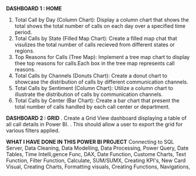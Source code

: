 **DASHBOARD 1 : HOME**
1. Total Call by Day (Column Chart): Display a column chart that shows the total shows the total number of calls on each day over a specified time period.
2. Total Calls by State (Filled Map Chart): Create a filled map chat that visulizes the total number of calls recieved from different states or regions.
3. Top Reasons for Calls (Tree Map): Implement a tree map chart to display thee top reasons for calls.Each box in the tree map represents call reasons.
4. Total Calls by Channels (Donuts Chart): Create a donut chart to showcase the distribution of calls by different communication channels.
5. Total Calls by Sentiment (Column Chart): Utilize a column chart to illustrate the distribution of calls by communication channels.
6. Total Calls by Center (Bar Chart): Create a bar chart that present the total number of calls handled by each call center or department.

**DASHBOARD 2 : GRID**
. Create a Grid View dashboard displaying a table of all call details in Power BI.
. This should allow a user to export the grid for various filters applied.

**WHAT I HAVE DONE IN THIS POWER BI PROJECT**
Connecting to SQL Server,
Data Cleaning,
Data Modelling,
Data Processing,
Power Query,
Date Tables,
Time Intelli,gence Func,
DAX,
Date Function,
Custome Charts,
Text Function,
Filter Function,
Calculate,
SUM/SUMX,
Creating KPI's,
New Card Visual,
Creating Charts,
Formatting visuals,
Creating Functions,
Navigations,
